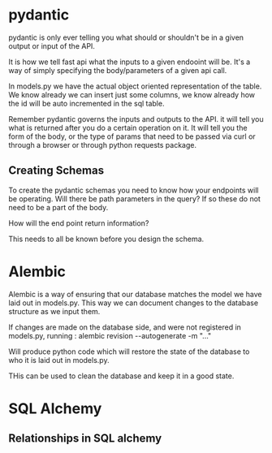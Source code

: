 # pydantic
pydantic is only ever telling you what should or shouldn't be in a given output or
input of the API.

It is how we tell fast api what the inputs to a given endooint will be. It's a way
of simply specifying the body/parameters of a given api call.

In models.py we have the actual object oriented representation of the table. We know
already we can insert just some columns, we know already how the id will be auto incremented
in the sql table.

Remember pydantic governs the inputs and outputs to the API. it will tell you what is returned after you do
a certain operation on it. It will tell you the form of the body, or the type of params that need to be
passed via curl or through a browser or through python requests package.

## Creating Schemas

To create the pydantic schemas you need to know how your endpoints will be operating.
Will there be path parameters in the query? If so these do not need to be a part of
the body.

How will the end point return information?

This needs to all be known before you design the schema.

# Alembic

Alembic is a way of ensuring that our database matches the model we have laid out
in models.py. This way we can document changes to the database structure as we
input them.

If changes are made on the database side, and were not registered in models.py,
running :
alembic revision --autogenerate -m "..."

Will produce python code which will restore the state of the database to who it is
laid out in models.py.

THis can be used to clean the database and keep it in a good state.

# SQL Alchemy

## Relationships in SQL alchemy




